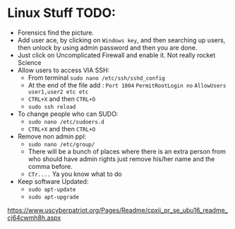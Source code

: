 # Linux Stuff TODO:

- Forensics find the picture.
- Add user ace, by clicking on `Windows key`, and then searching up users, then unlock by using admin password and then you are done.
- Just click on Uncomplicated Firewall and enable it. Not really rocket Science
- Allow users to access VIA SSH:
	- From terminal `sudo nano /etc/ssh/sshd_config` 
	- At the end of the file add :
	`Port 1004` 
	`PermitRootLogin no`
	`AllowUsers user1,user2 etc etc`							
	- `CTRL+X` and then `CTRL+O`
	- `sudo ssh reload`
- To change people who can SUDO:
	- `sudo nano /etc/sudoers.d`
	- `CTRL+X` and then `CTRL+O`
- Remove non admin ppl:
	- `sudo nano /etc/group/`
	- There will be a bunch of places where there is an extra person from who should have admin rights just remove his/her name and the comma before.
	- `CTr....` Ya you know what to do
- Keep software Updated:
	- `sudo apt-update`
	- `sudo apt-upgrade`


https://www.uscyberpatriot.org/Pages/Readme/cpxii_pr_se_ubu16_readme_cj64cwmh8h.aspx
